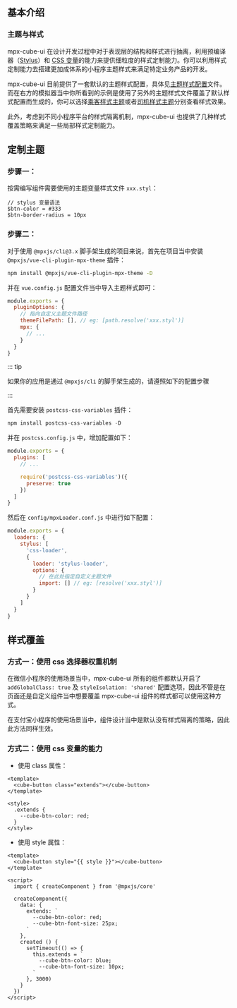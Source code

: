 ## 基本介绍

<card>

### 主题与样式

mpx-cube-ui 在设计开发过程中对于表现层的结构和样式进行抽离，利用预编译器（[Stylus](https://stylus-lang.com/)）和 [CSS 变量](https://developer.mozilla.org/zh-CN/docs/Web/CSS/Using_CSS_custom_properties)的能力来提供细粒度的样式定制能力。你可以利用样式定制能力去搭建更加成体系的小程序主题样式来满足特定业务产品的开发。

mpx-cube-ui 目前提供了一套默认的主题样式配置，具体见[主题样式配置](https://github.com/didi/mpx-cube-ui/tree/main/packages/mpx-cube-ui/src/common/stylus/theme)文件。而在右方的模拟器当中你所看到的示例是使用了另外的主题样式文件覆盖了默认样式配置而生成的，你可以选择[乘客样式主题](https://github.com/didi/mpx-cube-ui/blob/main/example/themes/passenger-variables.styl)或者[司机样式主题](https://github.com/didi/mpx-cube-ui/blob/main/example/themes/driver-variables.styl)分别查看样式效果。

此外，考虑到不同小程序平台的样式隔离机制，mpx-cube-ui 也提供了几种样式覆盖策略来满足一些局部样式定制能力。

</card>


## 定制主题


<card>

### 步骤一：

按需编写组件需要使用的主题变量样式文件 `xxx.styl`：

```stylus
// stylus 变量语法
$btn-color = #333
$btn-border-radius = 10px
```


</card>

<card>

### 步骤二：

对于使用 `@mpxjs/cli@3.x` 脚手架生成的项目来说，首先在项目当中安装 `@mpxjs/vue-cli-plugin-mpx-theme` 插件：

```bash
npm install @mpxjs/vue-cli-plugin-mpx-theme -D
```

并在 `vue.config.js` 配置文件当中导入主题样式即可：

```javascript
module.exports = {
  pluginOptions: {
    // 指向自定义主题文件路径
    themeFilePath: [], // eg: [path.resolve('xxx.styl')]
    mpx: {
      // ...
    }
  }
}
```

::: tip

如果你的应用是通过 `@mpxjs/cli` 的脚手架生成的，请遵照如下的配置步骤

:::


首先需要安装 `postcss-css-variables` 插件：

```javascript
npm install postcss-css-variables -D
```

并在 `postcss.config.js` 中，增加配置如下：

```javascript
module.exports = {
  plugins: [
    // ...

    require('postcss-css-variables')({
      preserve: true
    })
  ]
}
```

然后在 `config/mpxLoader.conf.js` 中进行如下配置：

```javascript
module.exports = {
  loaders: {
    stylus: [
      'css-loader',
      {
        loader: 'stylus-loader',
        options: {
          // 在此处指定自定义主题文件
          import: [] // eg: [resolve('xxx.styl')]
        }
      }
    ]
  }
}
```

</card>


## 样式覆盖

<card>

### 方式一：使用 css 选择器权重机制

在微信小程序的使用场景当中，mpx-cube-ui 所有的组件都默认开启了 `addGlobalClass: true` 及 `styleIsolation: 'shared'` 配置选项，因此不管是在页面还是自定义组件当中想要覆盖 mpx-cube-ui 组件的样式都可以使用这种方式。

在支付宝小程序的使用场景当中，组件设计当中是默认没有样式隔离的策略，因此此方法同样生效。

</card>

<card>

### 方式二：使用 css 变量的能力

* 使用 class 属性：

```vue
<template>
  <cube-button class="extends"></cube-button>
</template>

<style>
  .extends {
    --cube-btn-color: red;
  }
</style>
```

* 使用 style 属性：

```vue
<template>
  <cube-button style="{{ style }}"></cube-button>
</template>

<script>
  import { createComponent } from '@mpxjs/core'

  createComponent({
    data: {
      extends: `
        --cube-btn-color: red;
        --cube-btn-font-size: 25px;
      `
    },
    created () {
      setTimeout(() => {
        this.extends = `
          --cube-btn-color: blue;
          --cube-btn-font-size: 10px;
        `
      }, 3000)
    }
  })
</script>
```

</card>
